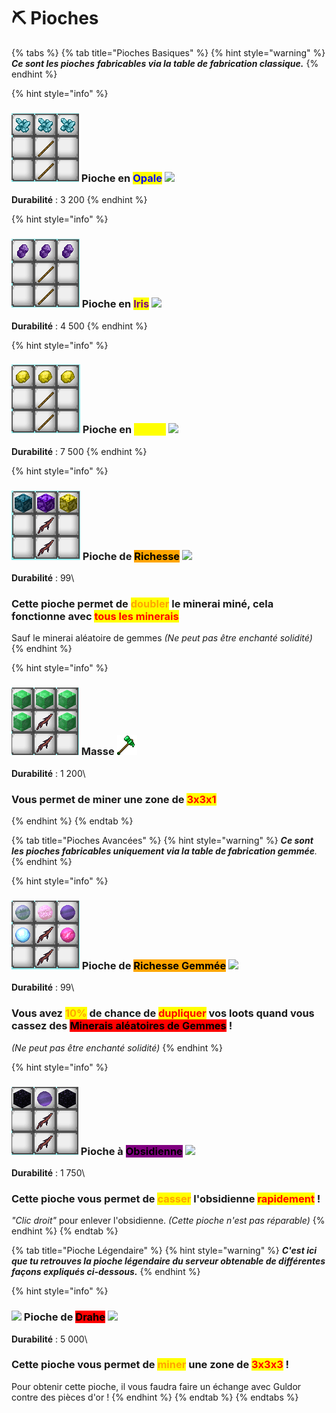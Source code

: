 # ⛏ Pioches

{% tabs %}
{% tab title="Pioches Basiques" %}
{% hint style="warning" %}
_**Ce sont les pioches**_ _**fabricables via la table de fabrication classique.**_
{% endhint %}

{% hint style="info" %}
### ![](<../../.gitbook/assets/image (2) (2).png>)  Pioche en <mark style="color:blue;">Opale</mark> ![](../../.gitbook/assets/opale\_pickaxe.png)

**Durabilité** : 3 200
{% endhint %}

{% hint style="info" %}
### ![](<../../.gitbook/assets/image (77).png>)  Pioche en <mark style="color:purple;">Iris</mark> ![](../../.gitbook/assets/iris\_pickaxe.png)

**Durabilité** : 4 500
{% endhint %}

{% hint style="info" %}
### ![](<../../.gitbook/assets/image (81).png>)  Pioche en <mark style="color:yellow;">Titane</mark> ![](../../.gitbook/assets/titane\_pickaxe.png)

**Durabilité** : 7 500
{% endhint %}

{% hint style="info" %}
### ![](<../../.gitbook/assets/image (32).png>)  Pioche de <mark style="background-color:orange;">Richesse</mark> ![](../../.gitbook/assets/multiplicator\_pickaxe.png)

**Durabilité** : 99\


### Cette pioche permet de <mark style="color:orange;">doubler</mark> le minerai miné, cela fonctionne avec <mark style="color:red;">tous les minerais</mark>

Sauf le minerai aléatoire de gemmes _(Ne peut pas être enchanté solidité)_
{% endhint %}

{% hint style="info" %}
### ![](<../../.gitbook/assets/image (75).png>)  Masse ![](../../.gitbook/assets/drill.png)

**Durabilité** : 1 200\


### Vous permet de miner une zone de <mark style="color:red;">3x3x1</mark>
{% endhint %}
{% endtab %}

{% tab title="Pioches Avancées" %}
{% hint style="warning" %}
_**Ce sont les pioches fabricables uniquement via la table de fabrication gemmée**._
{% endhint %}

{% hint style="info" %}
### ![](<../../.gitbook/assets/image (80).png>)  Pioche de <mark style="background-color:orange;">Richesse Gemmée</mark> ![](../../.gitbook/assets/gem\_pickaxe.png)

**Durabilité** : 99\


### Vous avez <mark style="color:orange;">10%</mark> de chance de <mark style="color:red;">dupliquer</mark> vos loots quand vous cassez des <mark style="background-color:red;">Minerais aléatoires de Gemmes</mark> !

_(Ne peut pas être enchanté solidité)_
{% endhint %}

{% hint style="info" %}
### ![](<../../.gitbook/assets/image (82).png>)  Pioche à <mark style="background-color:purple;">Obsidienne</mark> ![](../../.gitbook/assets/super\_obsidian\_pickaxe.png)

**Durabilité** : 1 750\


### Cette pioche vous permet de <mark style="color:orange;">casser</mark> l'obsidienne <mark style="color:red;">rapidement</mark> !&#x20;

_"Clic droit"_ pour enlever l'obsidienne. _(Cette pioche n'est pas réparable)_
{% endhint %}
{% endtab %}

{% tab title="Pioche Légendaire" %}
{% hint style="warning" %}
_**C'est ici que tu retrouves la pioche légendaire du serveur obtenable de différentes façons expliqués ci-dessous.**_
{% endhint %}

{% hint style="info" %}
### &#x20;  ![](../../.gitbook/assets/background\_guldor.png)  Pioche de <mark style="background-color:red;">Drahe</mark> ![](../../.gitbook/assets/legendary\_pickaxe.png)

**Durabilité** : 5 000\


### Cette pioche vous permet de <mark style="color:orange;">miner</mark> une zone de <mark style="color:red;">3x3x3</mark> !

Pour obtenir cette pioche, il vous faudra faire un échange avec Guldor contre des pièces d'or !
{% endhint %}
{% endtab %}
{% endtabs %}
